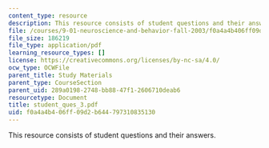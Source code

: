 ```yaml
---
content_type: resource
description: This resource consists of student questions and their answers.
file: /courses/9-01-neuroscience-and-behavior-fall-2003/f0a4a4b406ff09d2b644797310835130_student_ques_3.pdf
file_size: 186219
file_type: application/pdf
learning_resource_types: []
license: https://creativecommons.org/licenses/by-nc-sa/4.0/
ocw_type: OCWFile
parent_title: Study Materials
parent_type: CourseSection
parent_uid: 289a0198-2748-bb88-47f1-2606710deab6
resourcetype: Document
title: student_ques_3.pdf
uid: f0a4a4b4-06ff-09d2-b644-797310835130
---
```

This resource consists of student questions and their answers.